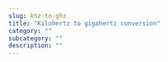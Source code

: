 ```yaml
---
slug: khz-to-ghz
title: "Kilohertz to gigahertz conversion"
category: ""
subcategory: ""
description: ""
---
```


